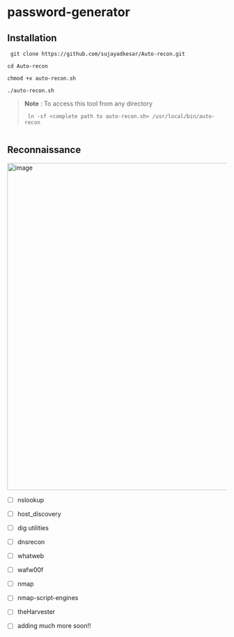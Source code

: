 # password-generator

## Installation


``` 
 git clone https://github.com/sujayadkesar/Auto-recon.git
 ```
``` 
cd Auto-recon
```
``` 
chmod +x auto-recon.sh 
```
``` 
./auto-recon.sh 
```
> **Note** : To access this tool from any directory  
> ```
>  ln -sf <complete path to auto-recon.sh> /usr/local/bin/auto-recon
>  ```

``` bash
``` 

## Reconnaissance

 <img width="749" alt="image" src="https://user-images.githubusercontent.com/95465072/191880370-3183e421-59a9-49f8-8109-6f7eed865caa.png">


 - [ ] nslookup
 - [ ] host_discovery
 - [ ] dig utilities
 - [ ] dnsrecon
 - [ ] whatweb
 - [ ] wafw00f
 - [ ] nmap
 - [ ] nmap-script-engines
 - [ ] theHarvester
 - [ ] adding much more soon!!


